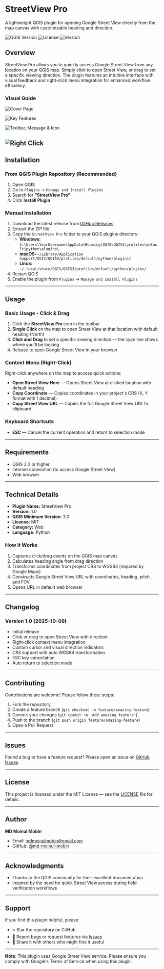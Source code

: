 # StreetView Pro

A lightweight QGIS plugin for opening Google Street View directly from the map canvas with customizable heading and direction.

![QGIS Version](https://img.shields.io/badge/QGIS-3.0+-green.svg)
![License](https://img.shields.io/badge/license-MIT-blue.svg)
![Version](https://img.shields.io/badge/version-1.0-orange.svg)

## Overview

StreetView Pro allows you to quickly access Google Street View from any location on your QGIS map. Simply click to open Street View, or drag to set a specific viewing direction. The plugin features an intuitive interface with visual feedback and right-click menu integration for enhanced workflow efficiency.

### Visual Guide

![Cover Page](docs/images/Cover%20Page.png)

![Key Features](docs/images/Key%20Features.png)

![Toolbar, Message & Icon](docs/images/Toolbar,%20message%20&%20icon.png)

![Right Click](docs/images/Right%20Click.png)
---

## Installation

### From QGIS Plugin Repository (Recommended)
1. Open QGIS  
2. Go to `Plugins` → `Manage and Install Plugins`  
3. Search for **"StreetView Pro"**  
4. Click **Install Plugin**

### Manual Installation
1. Download the latest release from [GitHub Releases](https://github.com/md-moinul-mobin/StreetView-Pro/releases)  
2. Extract the ZIP file  
3. Copy the `StreetView Pro` folder to your QGIS plugins directory:
   - **Windows:** `C:\Users\YourUsername\AppData\Roaming\QGIS\QGIS3\profiles\default\python\plugins\`
   - **macOS:** `~/Library/Application Support/QGIS/QGIS3/profiles/default/python/plugins/`
   - **Linux:** `~/.local/share/QGIS/QGIS3/profiles/default/python/plugins/`
4. Restart QGIS  
5. Enable the plugin from `Plugins` → `Manage and Install Plugins`

---

## Usage

### Basic Usage - Click & Drag
1. Click the **StreetView Pro** icon in the toolbar  
2. **Single Click** on the map to open Street View at that location with default heading (North)  
3. **Click and Drag** to set a specific viewing direction — the cyan line shows where you'll be looking  
4. Release to open Google Street View in your browser  

### Context Menu (Right-Click)
Right-click anywhere on the map to access quick actions:
- **Open Street View Here** — Opens Street View at clicked location with default heading  
- **Copy Coordinate** — Copies coordinates in your project's CRS (X, Y format with 1 decimal)  
- **Copy Street View URL** — Copies the full Google Street View URL to clipboard  

### Keyboard Shortcuts
- **ESC** — Cancel the current operation and return to selection mode  

---

## Requirements

- QGIS 3.0 or higher  
- Internet connection (to access Google Street View)  
- Web browser  

---

## Technical Details

- **Plugin Name:** StreetView Pro  
- **Version:** 1.0  
- **QGIS Minimum Version:** 3.0  
- **License:** MIT  
- **Category:** Web  
- **Language:** Python  

### How It Works
1. Captures click/drag events on the QGIS map canvas  
2. Calculates heading angle from drag direction  
3. Transforms coordinates from project CRS to WGS84 (required by Google Maps)  
4. Constructs Google Street View URL with coordinates, heading, pitch, and FOV  
5. Opens URL in default web browser  

---

## Changelog

### Version 1.0 (2025-10-09)
- Initial release  
- Click or drag to open Street View with direction  
- Right-click context menu integration  
- Custom cursor and visual direction indicators  
- CRS support with auto WGS84 transformation  
- ESC key cancellation  
- Auto return to selection mode  

---

## Contributing

Contributions are welcome! Please follow these steps:

1. Fork the repository  
2. Create a feature branch (`git checkout -b feature/amazing-feature`)  
3. Commit your changes (`git commit -m 'Add amazing feature'`)  
4. Push to the branch (`git push origin feature/amazing-feature`)  
5. Open a Pull Request  

---

## Issues

Found a bug or have a feature request? Please open an issue on [GitHub Issues](https://github.com/md-moinul-mobin/StreetView-Pro/issues).

---

## License

This project is licensed under the MIT License — see the [LICENSE](LICENSE) file for details.

---

## Author

**MD Moinul Mobin**  
- Email: [mdmoinulmobin@gmail.com](mailto:mdmoinulmobin@gmail.com)  
- GitHub: [@md-moinul-mobin](https://github.com/md-moinul-mobin)

---

## Acknowledgments

- Thanks to the QGIS community for their excellent documentation  
- Inspired by the need for quick Street View access during field verification workflows  

---

## Support

If you find this plugin helpful, please:
- ⭐ Star the repository on GitHub  
- 🐛 Report bugs or request features via [Issues](https://github.com/md-moinul-mobin/StreetView-Pro/issues)  
- 📢 Share it with others who might find it useful  

---

**Note:** This plugin uses Google Street View service. Please ensure you comply with Google's Terms of Service when using this plugin.
